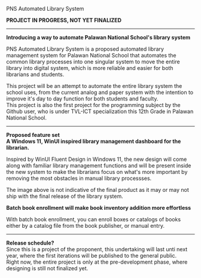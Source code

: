 PNS Automated Library System

**PROJECT IN PROGRESS, NOT YET FINALIZED**

-----------------------------------------------
**Introducing a way to automate Palawan National School's library system**

PNS Automated Library System is a proposed automated library management system for Palawan National School that automates the common library processes into one singular system to
move the entire library into digital system, which is more reliable and easier for both librarians and students. 

This project will be an attempt to automate the entire library system the school uses, from the current analog and paper system with the intention to improve it's day to day function for both students and faculty. <br>
This project is also the first project for the programming subject by the Github user, who is under TVL-ICT specialization this 12th Grade in Palawan National School.

-----------------------------------------------
**Proposed feature set**<br>
**A Windows 11, WinUI inspired library management dashboard for the librarian.**<br>

Inspired by WinUI Fluent Design in Windows 11, the new design will come along with familiar library management functions and will be present inside the new system
to make the librarians focus on what's more important by removing the most obstacles in manual library processses.


The image above is not indicative of the final product as it may or may not ship with the final release of the library system.


**Batch book enrollment will make book inventory addition more effortless**<br>


With batch book enrollment, you can enroll boxes or catalogs of books either by a catalog file from the book publisher, or manual entry.

-----------------------------------------------
**Release schedule?**<br>
Since this is a project of the proponent, this undertaking will last unti next year, where the first iterations will be published to the general public.<br>
Right now, the entire project is only at the pre-development phase, where designing is still not finalized yet.


